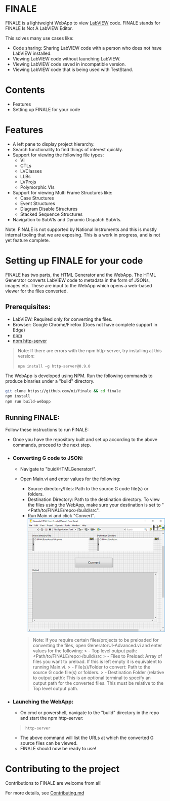 # FINALE

FINALE is a lightweight WebApp to view [LabVIEW](https://www.ni.com/en-in/shop/labview.html) code. FINALE stands for FINALE Is Not A LabVIEW Editor.

This solves many use cases like:
  - Code sharing: Sharing LabVIEW code with a person who does not have LabVIEW installed.
  - Viewing LabVIEW code without launching LabVIEW.
  - Viewing LabVIEW code saved in incompatible version.
  - Viewing LabVIEW code that is being used with TestStand.

# Contents

- Features
- Setting up FINALE for your code

# Features

  - A left pane to display project hierarchy.
  - Search functionality to find things of interest quickly.
  - Support for viewing the following file types:
    - VI
    - CTLs
    - LVClasses
    - LLBs
    - LVProjs
    - Polymorphic VIs
  - Support for viewing Multi Frame Structures like:
    - Case Structures
    - Event Structures
    - Diagram Disable Structures
    - Stacked Sequence Structures
  - Navigation to SubVIs and Dynamic Dispatch SubVIs.

Note: FINALE is not supported by National Instruments and this is mostly internal tooling that we are exposing. This is a work in progress, and is not yet feature complete.

# Setting up FINALE for your code

FINALE has two parts, the HTML Generator and the WebApp. The HTML Generator converts LabVIEW code to metadata in the form of JSONs, images etc. These are input to the WebApp which opens a web-based viewer for the files converted. 
## Prerequisites: 
- LabVIEW: Required only for converting the files.
- Browser: Google Chrome/Firefox (Does not have complete support in Edge)
- [npm](https://www.npmjs.com/get-npm)
- [npm http-server](https://www.npmjs.com/package/http-server)
>Note: If there are errors with the npm http-server, try installing at this version:
>
>`npm install –g http-server@0.9.0`

The WebApp is developed using NPM. Run the following commands to produce binaries under a "build" directory.
```sh
git clone https://github.com/ni/finale && cd finale
npm install
npm run build-webapp
```

## Running FINALE:
Follow these instructions to run FINALE:
- Once you have the repository built and set up according to the above commands, proceed to the next step.

- ### Converting G code to JSON: 
   - Navigate to "buid/HTMLGenerator/".

   - Open Main.vi and enter values for the following:
     - Source directory/files: Path to the source G code file(s) or folders.
     - Destination Directory: Path to the destination directory. To view the files using the WebApp, make sure your destination is set to "<Path/to/FINALE/repo>/build/src".
     - Run Main.vi and click "Convert".
   ![Main.vi](./docs/Main.vi.png)
     > Note: If you require certain files/projects to be preloaded for converting  the files, open GeneratorUI-Advanced.vi and enter values for the following:
         > - Top level output path: <Path/to/FINALE/repo>/build/src
         > - Files to Preload: Array of files you want to preload. If this is  left empty it is equivalent to running Main.vi.
         > - File(s)/Folder to convert: Path to the source G code file(s) or  folders.
         > - Destination Folder (relative to output path): This is an optional  terminal to specify an output path for the converted files. This must  be relative to the Top level output path.

- ### Launching the WebApp:
   - On cmd or powershell, navigate to the "build" directory in the repo and start the npm http-server:
   >`http-server` 
   - The above command will list the URLs at which the converted G source files can be viewed.
   - FINALE should now be ready to use!

# Contributing to the project

Contributions to FINALE are welcome from all!

For more details, see [Contributing.md](./Contributing.md)